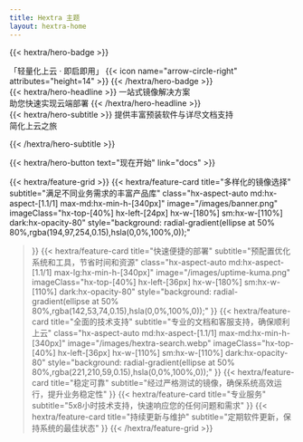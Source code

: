 ```yaml
---
title: Hextra 主题
layout: hextra-home
---
```


{{< hextra/hero-badge >}}
  <div class="hx-w-2 hx-h-2 hx-rounded-full hx-bg-primary-400"></div>
  <span>「轻量化上云 · 即启即用」</span>
  {{< icon name="arrow-circle-right" attributes="height=14" >}}
{{< /hextra/hero-badge >}}

<div class="hx-mt-6 hx-mb-6">
{{< hextra/hero-headline >}}
  一站式镜像解决方案 &nbsp;<br class="sm:hx-block hx-hidden" />助您快速实现云端部署
{{< /hextra/hero-headline >}}
</div>

<div class="hx-mb-12">
{{< hextra/hero-subtitle >}}
  提供丰富预装软件与详尽文档支持&nbsp;<br class="sm:hx-block hx-hidden" />简化上云之旅
  
{{< /hextra/hero-subtitle >}}
</div>

<div class="hx-mb-6">
{{< hextra/hero-button text="现在开始" link="docs" >}}
</div>


<div class="hx-mt-6"></div>

{{< hextra/feature-grid >}}
  {{< hextra/feature-card
    title="多样化的镜像选择"
    subtitle="满足不同业务需求的丰富产品库"
    class="hx-aspect-auto md:hx-aspect-[1.1/1] max-md:hx-min-h-[340px]"
    image="/images/banner.png"
    imageClass="hx-top-[40%] hx-left-[24px] hx-w-[180%] sm:hx-w-[110%] dark:hx-opacity-80"
    style="background: radial-gradient(ellipse at 50% 80%,rgba(194,97,254,0.15),hsla(0,0%,100%,0));"
  >}}
  {{< hextra/feature-card
    title="快速便捷的部署"
    subtitle="预配置优化系统和工具，节省时间和资源"
    class="hx-aspect-auto md:hx-aspect-[1.1/1] max-lg:hx-min-h-[340px]"
    image="/images/uptime-kuma.png"
    imageClass="hx-top-[40%] hx-left-[36px] hx-w-[180%] sm:hx-w-[110%] dark:hx-opacity-80"
    style="background: radial-gradient(ellipse at 50% 80%,rgba(142,53,74,0.15),hsla(0,0%,100%,0));"
  >}}
  {{< hextra/feature-card
    title="全面的技术支持"
    subtitle="专业的文档和客服支持，确保顺利上云"
    class="hx-aspect-auto md:hx-aspect-[1.1/1] max-md:hx-min-h-[340px]"
    image="/images/hextra-search.webp"
    imageClass="hx-top-[40%] hx-left-[36px] hx-w-[110%] sm:hx-w-[110%] dark:hx-opacity-80"
    style="background: radial-gradient(ellipse at 50% 80%,rgba(221,210,59,0.15),hsla(0,0%,100%,0));"
  >}}
  {{< hextra/feature-card
    title="稳定可靠"
    subtitle="经过严格测试的镜像，确保系统高效运行，提升业务稳定性"
  >}}
  {{< hextra/feature-card
    title="专业服务"
    subtitle="5x8小时技术支持，快速响应您的任何问题和需求"
  >}}
  {{< hextra/feature-card
    title="持续更新与维护"
    subtitle="定期软件更新，保持系统的最佳状态"
  >}}
{{< /hextra/feature-grid >}}
